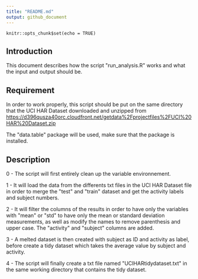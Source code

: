 ```yaml
---
title: "README.md"
output: github_document
---
```


```{r setup, include=FALSE}
knitr::opts_chunk$set(echo = TRUE)
```

## Introduction
This document describes how the script "run_analysis.R" works and what the input and output should be.

## Requirement
In order to work properly, this script should be put on the same directory that the UCI HAR Dataset downloaded and unzipped from 
https://d396qusza40orc.cloudfront.net/getdata%2Fprojectfiles%2FUCI%20HAR%20Dataset.zip

The "data.table" package will be used, make sure that the package is installed.

## Description
0 - The script will first entirely clean up the variable environnement.

1 - It will load the data from the differents txt files in the UCI HAR Dataset file in        order to merge the "test" and "train" dataset and get the activity labels and subject     numbers.

2 - It will filter the columns of the results in order to have only the variables with        "mean" or "std" to have only the mean or standard deviation measurements, as well as      modify the names to remove parenthesis and upper case.
    The "activity" and "subject" columns are added.

3 - A melted dataset is then created with subject as ID and activity as label, before         create a tidy dataset which takes the average value by subject and activity.

4 - The script will finally create a txt file named "UCIHARtidydataset.txt" in the same       working directory that contains the tidy dataset.